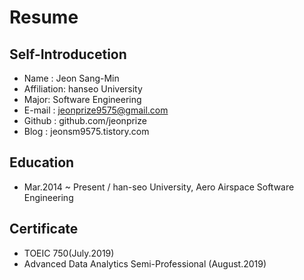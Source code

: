 # Resume
## Self-Introducetion

- Name : Jeon Sang-Min
- Affiliation: hanseo University 
- Major: Software Engineering
- E-mail : jeonprize9575@gmail.com
- Github : github.com/jeonprize
- Blog : jeonsm9575.tistory.com

## Education
-  Mar.2014 ~ Present / han-seo University, Aero Airspace Software Engineering

## Certificate
- TOEIC 750(July.2019)
- Advanced Data Analytics Semi-Professional (August.2019)
